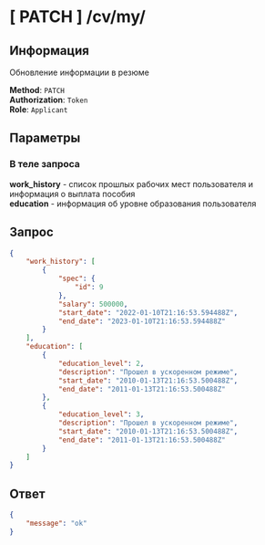 # [ PATCH ] /cv/my/

## Информация

Обновление информации в резюме

**Method**: `PATCH`  
**Authorization**: `Token`  
**Role**: `Applicant`

## Параметры

### В теле запроса

**work_history** - список прошлых рабочих мест пользователя и информация о выплата пособия  
**education** - информация об уровне образования пользователя

## Запрос

```json
{
	"work_history": [
		{
			"spec": {
				"id": 9
			},
			"salary": 500000,
			"start_date": "2022-01-10T21:16:53.594488Z",
			"end_date": "2023-01-10T21:16:53.594488Z"
		}
	],
	"education": [
		{
			"education_level": 2,
			"description": "Прошел в ускоренном режиме",
			"start_date": "2010-01-13T21:16:53.500488Z",
			"end_date": "2011-01-13T21:16:53.500488Z"
		},
		{
			"education_level": 3,
			"description": "Прошел в ускоренном режиме",
			"start_date": "2010-01-13T21:16:53.500488Z",
			"end_date": "2011-01-13T21:16:53.500488Z"
		}
	]
}
```

## Ответ

```json
{
	"message": "ok"
}
```